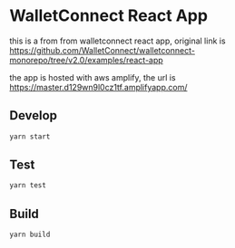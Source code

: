 # WalletConnect React App

this is a from from walletconnect react app, original link is
https://github.com/WalletConnect/walletconnect-monorepo/tree/v2.0/examples/react-app

the app is hosted with aws amplify, the url is
https://master.d129wn9l0cz1tf.amplifyapp.com/

## Develop

```bash
yarn start
```

## Test

```bash
yarn test
```

## Build

```bash
yarn build
```
